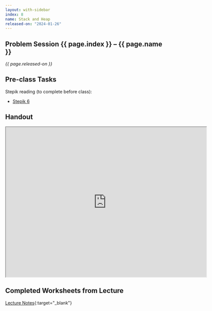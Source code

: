 ```yaml
---
layout: with-sidebar
index: 8
name: Stack and Heap
released-on: "2024-01-26"
---
```


## Problem Session {{ page.index }} – {{ page.name }}

_{{ page.released-on }}_

## Pre-class Tasks

Stepik reading (to complete before class):
- [Stepik 6](https://stepik.org/lesson/573911/step/1?unit=568501)

## Handout

<iframe src="https://drive.google.com/file/d/1CY3VKSQsiQoLYwBZbzRQCbUdbjeoQRzT/preview" width="640" height="480" allow="autoplay"></iframe>

## Completed Worksheets from Lecture

[Lecture Notes](https://drive.google.com/drive/folders/1wVP0DQgvd5TKWly5Wqhpxp_Rt9JL824l?usp=sharing){:target="_blank"}